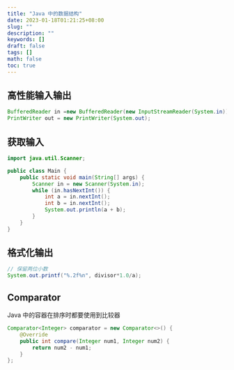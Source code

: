 ```yaml
---
title: "Java 中的数据结构"
date: 2023-01-18T01:21:25+08:00
slug: ""
description: ""
keywords: []
draft: false
tags: []
math: false
toc: true
---
```


## 高性能输入输出
```java
BufferedReader in =new BufferedReader(new InputStreamReader(System.in));
PrintWriter out = new PrintWriter(System.out);
```

## 获取输入
```java
import java.util.Scanner;

public class Main {
    public static void main(String[] args) {
        Scanner in = new Scanner(System.in);
        while (in.hasNextInt()) {
            int a = in.nextInt();
            int b = in.nextInt();
            System.out.println(a + b);
        }
    }
}
```
## 格式化输出
```java
// 保留两位小数
System.out.printf("%.2f%n", divisor*1.0/a);
```

## Comparator
Java 中的容器在排序时都要使用到比较器
```java
Comparator<Integer> comparator = new Comparator<>() {
    @Override
    public int compare(Integer num1, Integer num2) {
        return num2 - num1;
    }
};
```
